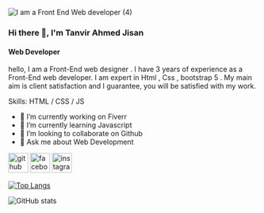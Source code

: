 
![I am a Front End Web developer (4)](https://github.com/Jisan055/Jisan055/assets/160341251/c7eba789-2d7c-4580-ac76-308023213544)


### Hi there 👋, I'm Tanvir Ahmed Jisan
#### Web Developer
hello, I am a Front-End web designer . I have 3 years of experience as a Front-End web developer. I am expert in Html , Css , bootstrap 5 . My main aim is client satisfaction and I guarantee, you will be satisfied with my work.

Skills:  HTML / CSS  / JS 

- 🔭 I’m currently working on Fiverr 
- 🌱 I’m currently learning Javascript 
- 👯 I’m looking to collaborate on Github 
- 💬 Ask me about Web Development 


[<img src='https://cdn.jsdelivr.net/npm/simple-icons@3.0.1/icons/github.svg' alt='github' height='40'>](https://github.com/Jisan055)  [<img src='https://cdn.jsdelivr.net/npm/simple-icons@3.0.1/icons/facebook.svg' alt='facebook' height='40'>](https://www.facebook.com/https://www.facebook.com/profile.php?id=100066276038929)  [<img src='https://cdn.jsdelivr.net/npm/simple-icons@3.0.1/icons/instagram.svg' alt='instagram' height='40'>](https://www.instagram.com/jisan_1212/)  

[![Top Langs](https://github-readme-stats.vercel.app/api/top-langs/?username=Jisan055)](https://github.com/anuraghazra/github-readme-stats)

![GitHub stats](https://github-readme-stats.vercel.app/api?username=Jisan055&show_icons=true&count_private=true)  

